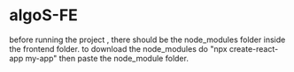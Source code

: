 # algoS-FE
before running the project , there should be the node_modules folder inside the frontend folder.
to  download the node_modules do "npx create-react-app my-app" then paste the node_module folder.
